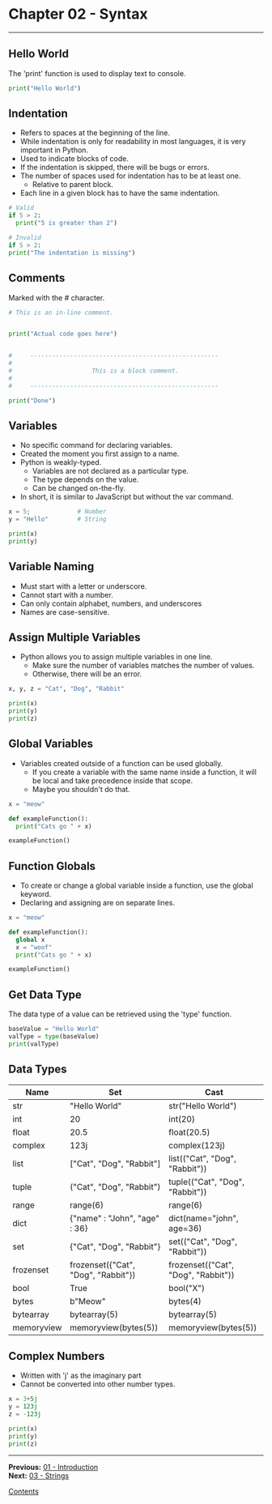 # Chapter 02 - Syntax

---

## Hello World
The 'print' function is used to display text to console.

```python
print("Hello World")
```

## Indentation
* Refers to spaces at the beginning of the line.
* While indentation is only for readability in most languages, it is very important in Python.
* Used to indicate blocks of code.
* If the indentation is skipped, there will be bugs or errors.
* The number of spaces used for indentation has to be at least one.
	* Relative to parent block.
* Each line in a given block has to have the same indentation.

```python
# Valid
if 5 > 2:
  print("5 is greater than 2")
```

```python
# Invalid
if 5 > 2:
print("The indentation is missing")
```

## Comments
Marked with the # character.

```python
# This is an in-line comment.


print("Actual code goes here")


#     ----------------------------------------------------
#
#                      This is a block comment.
#
#     ----------------------------------------------------

print("Done")
```

## Variables
* No specific command for declaring variables.
* Created the moment you first assign to a name.
* Python is weakly-typed.
	* Variables are not declared as a particular type.
	* The type depends on the value.
	* Can be changed on-the-fly.
* In short, it is similar to JavaScript but without the var command.

```python
x = 5;             # Number
y = "Hello"        # String

print(x)
print(y)
```

## Variable Naming
* Must start with a letter or underscore.
* Cannot start with a number.
* Can only contain alphabet, numbers, and underscores
* Names are case-sensitive.


## Assign Multiple Variables
* Python allows you to assign multiple variables in one line.
	* Make sure the number of variables matches the number of values.
	* Otherwise, there will be an error.


```python
x, y, z = "Cat", "Dog", "Rabbit"

print(x)
print(y)
print(z)
```

## Global Variables
* Variables created outside of a function can be used globally.
	* If you create a variable with the same name inside a function, it will be local and take precedence inside that scope.
	* Maybe you shouldn't do that.

```python
x = "meow"

def exampleFunction():
  print("Cats go " + x)

exampleFunction()
```

## Function Globals
* To create or change a global variable inside a function, use the global keyword.
* Declaring and assigning are on separate lines.


```python
x = "meow"

def exampleFunction():
  global x
  x = "woof"
  print("Cats go " + x)

exampleFunction()
```

## Get Data Type
The data type of a value can be retrieved using the 'type' function.

```python
baseValue = "Hello World"
valType = type(baseValue)
print(valType)
```

## Data Types
| Name | Set | Cast |
|---|---|---|
| str | "Hello World" | str("Hello World") |
| int | 20 | int(20) |
| float | 20.5 | float(20.5) |
| complex | 123j | complex(123j) |
| list | ["Cat", "Dog", "Rabbit"] | list(("Cat", "Dog", "Rabbit")) |
| tuple | ("Cat", "Dog", "Rabbit") | tuple(("Cat", "Dog", "Rabbit")) |
| range | range(6) | range(6) |
| dict | {"name" : "John", "age" : 36} | dict(name="john", age=36) |
| set | {"Cat", "Dog", "Rabbit"} | set(("Cat", "Dog", "Rabbit")) |
| frozenset | frozenset({"Cat", "Dog", "Rabbit"}) | frozenset(("Cat", "Dog", "Rabbit")) |
| bool | True | bool("X") |
| bytes | b"Meow" | bytes(4) |
| bytearray | bytearray(5) | bytearray(5) |
| memoryview | memoryview(bytes(5)) | memoryview(bytes(5)) |

## Complex Numbers
* Written with 'j' as the imaginary part
* Cannot be converted into other number types.


```python
x = 3+5j
y = 123j
z = -123j

print(x)
print(y)
print(z)
```

---

**Previous:** [01 - Introduction](./01-introduction.md)  
**Next:** [03 - Strings](./03-strings.md)

[Contents](./readme.md)